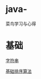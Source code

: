 # java-
菜鸟学习与心得
# 基础
[字符串](https://github.com/Rickeywrq/java-/blob/java/%E5%AD%97%E7%AC%A6%E4%B8%B2)

[基础排序算法](https://github.com/Rickeywrq/java-/tree/java/%E5%9F%BA%E7%A1%80%E6%8E%92%E5%BA%8F%E7%AE%97%E6%B3%95)
